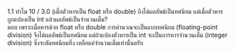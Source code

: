 1.1 ทำไม 10 / 3.0 (เมื่อตัวหารเป็น float หรือ double) ถึงได้ผลลัพธ์เป็นทศนิยม แต่เมื่อตัวหารถูกแปลงเป็น int แล้วผลลัพธ์เป็นจำนวนเต็ม? <br>
ตอบ เพราะเมื่อหารด้วย float หรือ double การคำนวณจะเป็นแบบทศนิยม (floating-point division) จึงได้ผลลัพธ์เป็นทศนิยม แต่ถ้าแปลงตัวหารเป็น int จะเป็นการหารจำนวนเต็ม (integer division) ซึ่งจะตัดทศนิยมทิ้ง เหลือแค่จำนวนเต็มเท่านั้นครับ
